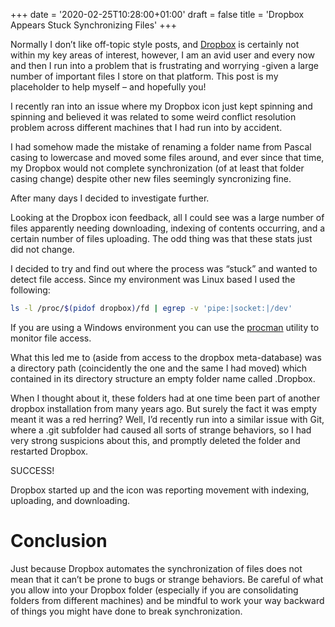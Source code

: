 +++
date = '2020-02-25T10:28:00+01:00'
draft = false
title = 'Dropbox Appears Stuck Synchronizing Files'
+++

Normally I don’t like off-topic style posts, and [Dropbox](https://www.dropbox.com) is certainly not within my key areas of interest, however, I am an avid user and every now and then I run into a problem that is frustrating and worrying -given a large number of important files I store on that platform. This post is my placeholder to help myself – and hopefully you!

I recently ran into an issue where my Dropbox icon just kept spinning and spinning and believed it was related to some weird conflict resolution problem across different machines that I had run into by accident.

I had somehow made the mistake of renaming a folder name from Pascal casing to lowercase and moved some files around, and ever since that time, my Dropbox would not complete synchronization (of at least that folder casing change) despite other new files seemingly syncronizing fine.

After many days I decided to investigate further.

Looking at the Dropbox icon feedback, all I could see was a large number of files apparently needing downloading, indexing of contents occurring, and a certain number of files uploading. The odd thing was that these stats just did not change.

I decided to try and find out where the process was “stuck” and wanted to detect file access. Since my environment was Linux based I used the following:

```bash
ls -l /proc/$(pidof dropbox)/fd | egrep -v 'pipe:|socket:|/dev'
```

If you are using a Windows environment you can use the [procman](https://docs.microsoft.com/en-us/sysinternals/downloads/procmon) utility to monitor file access.

What this led me to (aside from access to the dropbox meta-database) was a directory path (coincidently the one and the same I had moved) which contained in its directory structure an empty folder name called .Dropbox.

When I thought about it, these folders had at one time been part of another dropbox installation from many years ago. But surely the fact it was empty meant it was a red herring? Well, I’d recently run into a similar issue with Git, where a .git subfolder had caused all sorts of strange behaviors, so I had very strong suspicions about this, and promptly deleted the folder and restarted Dropbox.

SUCCESS!

Dropbox started up and the icon was reporting movement with indexing, uploading, and downloading.

# Conclusion
Just because Dropbox automates the synchronization of files does not mean that it can’t be prone to bugs or strange behaviors. Be careful of what you allow into your Dropbox folder (especially if you are consolidating folders from different machines) and be mindful to work your way backward of things you might have done to break synchronization.
